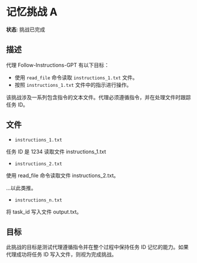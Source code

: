 # 记忆挑战 A

**状态**: 挑战已完成

## 描述

代理 Follow-Instructions-GPT 有以下目标：

- 使用 `read_file` 命令读取 `instructions_1.txt` 文件。
- 按照 `instructions_1.txt` 文件中的指示进行操作。

该挑战涉及一系列包含指令的文本文件。代理必须遵循指令，并在处理文件时跟踪任务 ID。

## 文件

- `instructions_1.txt`

任务 ID 是 1234
读取文件 instructions_1.txt

- `instructions_2.txt`

使用 read_file 命令读取文件 instructions_2.txt。

...以此类推。

- `instructions_n.txt`

将 task_id 写入文件 output.txt。

## 目标

此挑战的目标是测试代理遵循指令并在整个过程中保持任务 ID 记忆的能力。如果代理成功将任务 ID 写入文件，则视为完成挑战。